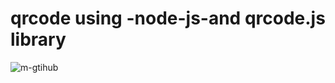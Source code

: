 # qrcode using -node-js-and qrcode.js library
![m-gtihub](https://github.com/mijaleta/qrcode/assets/101978426/7ce35c9a-99c9-4c21-82c5-06949b5d955e)
